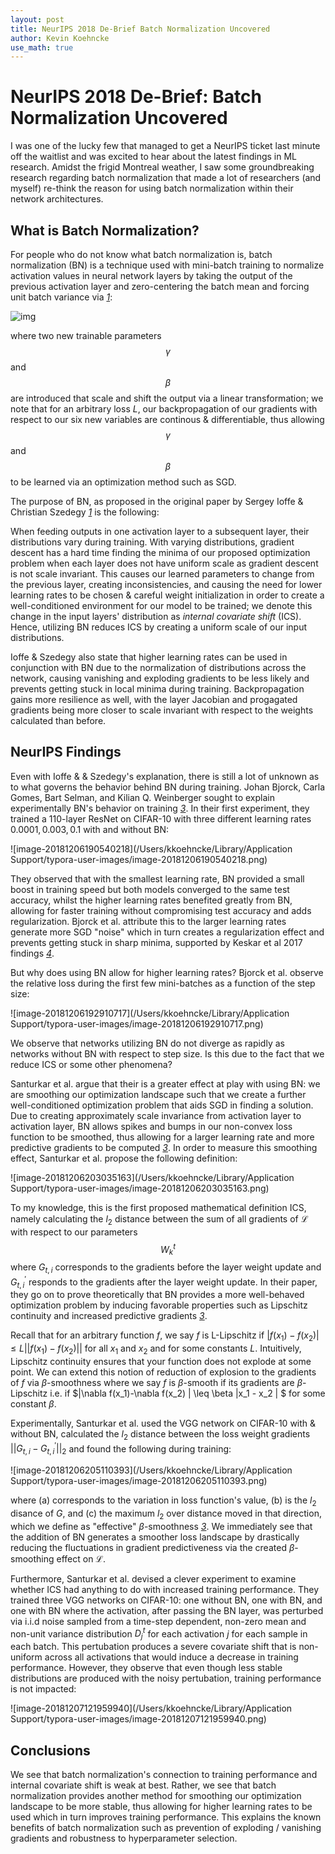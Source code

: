 ```yaml
---
layout: post
title: NeurIPS 2018 De-Brief Batch Normalization Uncovered
author: Kevin Koehncke
use_math: true
---
```


# NeurIPS 2018 De-Brief: Batch Normalization Uncovered

I was one of the lucky few that managed to get a NeurIPS ticket last minute off the waitlist and was excited to hear about the latest findings in ML research. Amidst the frigid Montreal weather, I saw some groundbreaking research regarding batch normalization that made a lot of researchers (and myself) re-think the reason for using batch normalization within their network architectures. 

## What is Batch Normalization?

For people who do not know what batch normalization is, batch normalization (BN) is a technique used with mini-batch training to normalize activation values in neural network layers by taking the output of the previous activation layer and zero-centering the batch mean and forcing unit batch variance via *[1]*:

![img](https://cdn-images-1.medium.com/max/1600/1*Hiq-rLFGDpESpr8QNsJ1jg.png)

where two new trainable parameters $$\gamma$$ and $$\beta$$ are introduced that scale and shift the output via a linear transformation; we note that for an arbitrary loss $L$, our backpropagation of our gradients with respect to our six new variables are continous \& differentiable, thus allowing $$\gamma$$ and $$\beta$$ to be learned via an optimization method such as SGD. 



The purpose of BN, as proposed in the original paper by Sergey Ioffe & Christian Szedegy <cite>[1]</cite> is the following:



When feeding outputs in one activation layer to a subsequent layer, their distributions vary during training. With varying distributions, gradient descent has a hard time finding the minima of our proposed optimization problem when each layer does not have uniform scale as gradient descent is not scale invariant. This causes our learned parameters to change from the previous layer, creating inconsistencies, and causing the need for lower learning rates to be chosen \& careful weight initialization in order to create a well-conditioned environment for our model to be trained; we denote this change in the input layers' distribution as *internal covariate shift* (ICS). Hence, utilizing BN reduces ICS by creating a uniform scale of our input distributions.

Ioffe \& Szedegy also state that higher learning rates can be used in conjunction with BN due to the normalization of distributions across the network, causing vanishing and exploding gradients to be less likely and prevents getting stuck in local minima during training. Backpropagation gains more resilience as well, with the layer Jacobian and progagated gradients being more closer to scale invariant with respect to the weights calculated than before. 



## NeurIPS Findings

Even with Ioffe & \& Szedegy's explanation, there is still a lot of unknown as to what governs the behavior behind BN during training. Johan Bjorck, Carla Gomes, Bart Selman, and Kilian Q. Weinberger sought to explain experimentally BN's behavior on training <cite>[3]</cite>. In their first experiment, they trained a 110-layer ResNet on CIFAR-10 with three different learning rates $0.0001, 0.003, 0.1$ with and without BN:

![image-20181206190540218](/Users/kkoehncke/Library/Application Support/typora-user-images/image-20181206190540218.png)

They observed that with the smallest learning rate, BN provided a small boost in training speed but both models converged to the same test accuracy, whilst the higher learning rates benefited greatly from BN, allowing for faster training without compromising test accuracy and adds regularization. Bjorck et al. attribute this to the larger learning rates generate more SGD "noise" which in turn creates a regularization effect and prevents getting stuck in sharp minima, supported by Keskar et al 2017 findings <cite>[4]</cite>. 



But why does using BN allow for higher learning rates? Bjorck et al. observe the relative loss during the first few mini-batches as a function of the step size:

![image-20181206192910717](/Users/kkoehncke/Library/Application Support/typora-user-images/image-20181206192910717.png)

We observe that networks utilizing BN do not diverge as rapidly as networks without BN with respect to step size. Is this due to the fact that we reduce ICS or some other phenomena? 

Santurkar et al. argue that their is a greater effect at play with using BN: we are smoothing our optimization landscape such that we create a further well-conditioned optimization problem that aids SGD in finding a solution. Due to creating approximately scale invariance from activation layer to activation layer, BN allows spikes and bumps in our non-convex loss function to be smoothed, thus allowing for a larger learning rate and more predictive gradients to be computed <cite>[3]</cite>.  In order to measure this smoothing effect, Santurkar et al. propose the following definition: 

![image-20181206203035163](/Users/kkoehncke/Library/Application Support/typora-user-images/image-20181206203035163.png)

To my knowledge, this is the first proposed mathematical definition ICS, namely calculating the $l_2$ distance between the sum of all gradients of $\mathcal{L}$ with respect to our parameters $$W_{k}^t$$  where $G_{t,i}$ corresponds to the gradients before the layer weight update and $G_{t, i}^{'}$ responds to the gradients after the layer weight update. In their paper, they go on to prove theoretically that BN provides a more well-behaved optimization problem by inducing favorable properties such as Lipschitz continuity and increased predictive gradients <cite>[3]</cite>. 

Recall that for an arbitrary function $f$, we say $f$ is L-Lipschitz if $|f(x_1) - f(x_2)| \leq L||f(x_1) - f(x_2)||$ for all $x_1$ and $x_2$  and for some constants $L$. Intuitively, Lipschitz continuity ensures that your function does not explode at some point. We can extend this notion of reduction of explosion to the gradients of $f$ via $\beta$-smoothness where we say $f$ is $\beta$-smooth if its gradients are $\beta$-Lipschitz i.e. if $\|\nabla f(x_1)-\nabla f(x_2) \| \leq \beta \|x_1 - x_2 \|  $ for some constant $\beta$.  

Experimentally, Santurkar et al. used the VGG network on CIFAR-10 with \& without BN, calculated the $l_2$ distance between the loss weight gradients $||G_{t,i} - G_{t,i}^{'}||_2$  and found the following during training:

![image-20181206205110393](/Users/kkoehncke/Library/Application Support/typora-user-images/image-20181206205110393.png)

where (a) corresponds to the variation in loss function's value, (b) is the $l_2$ disance of $G$, and (c) the maximum $l_2$  over distance moved in that direction, which we define as "effective" $\beta$-smoothness <cite>[3]</cite>. We immediately see that the addition of BN generates a smoother loss landscape by drastically reducing the fluctuations in gradient predictiveness via the created $\beta$-smoothing effect on $\mathcal{L}$. 

Furthermore, Santurkar et al. devised a clever experiment to examine whether ICS had anything to do with increased training performance. They trained three VGG networks on CIFAR-10: one without BN, one with BN, and one with BN where the activation, after passing the BN layer, was perturbed via i.i.d noise sampled from a time-step dependent, non-zero mean and non-unit variance distribution $D_j^{t}$ for each activation $j$ for each sample in each batch. This pertubation produces a severe covariate shift that is non-uniform across all activations that would induce a decrease in training performance. However, they observe that even though less stable distributions are produced with the noisy pertubation, training performance is not impacted:

![image-20181207121959940](/Users/kkoehncke/Library/Application Support/typora-user-images/image-20181207121959940.png)

## Conclusions

We see that batch normalization's connection to training performance and internal covariate shift is weak at best. Rather, we see that batch normalization provides another method for smoothing our optimization landscape to be more stable, thus allowing for higher learning rates to be used which in turn improves training performance. This explains the known benefits of batch normalization such as prevention of exploding / vanishing gradients and robustness to hyperparameter selection. 

[1]: https://arxiv.org/pdf/1502.03167v3.pdf	"Batch Normalization: Accelerating Deep Network Training by Reducing Internal Covariate Shift "
[2]: https://arxiv.org/pdf/1805.11604.pdf "How Does Batch Normalization Help Optimization "
[3]: http://papers.nips.cc/paper/7996-understanding-batch-normalization.pdf	"Understanding Batch Normalization"
[4]: https://arxiv.org/pdf/1609.04836.pdf	"On Large Batch Training For Deep Learning: Generalization Gap and Sharp Minima"



